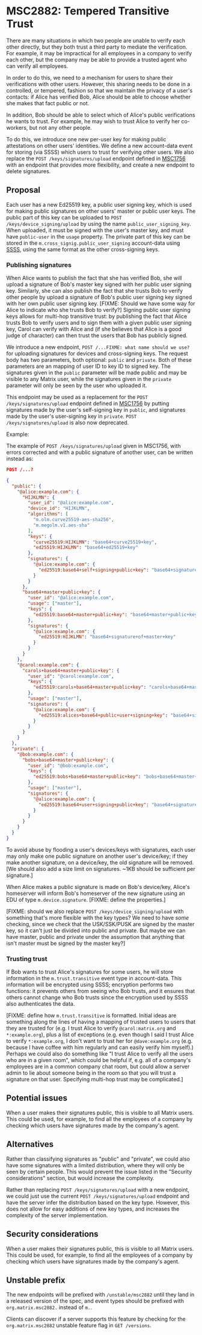 # MSC2882: Tempered Transitive Trust

There are many situations in which two people are unable to verify each other
directly, but they both trust a third party to mediate the verification.  For
example, it may be impractical for all employees in a company to verify each
other, but the company may be able to provide a trusted agent who can verify
all employees.

In order to do this, we need to a mechanism for users to share their
verifications with other users.  However, this sharing needs to be done in a
controlled, or tempered, fashion so that we maintain the privacy of a user's
contacts: if Alice has verified Bob, Alice should be able to choose whether she
makes that fact public or not.

In addition, Bob should be able to select which of Alice's public verifications
he wants to trust.  For example, he may wish to trust Alice to verify her
co-workers, but not any other people.

To do this, we introduce one new per-user key for making public attestations on
other users' identities.  We define a new account-data event for storing (via
SSSS) which users to trust for verifying other users.  We also replace the
`POST /keys/signatures/upload` endpoint defined in
[MSC1756](https://github.com/matrix-org/matrix-doc/pull/1756) with an endpoint
that provides more flexibility, and create a new endpoint to delete signatures.

## Proposal

Each user has a new Ed25519 key, a public user signing key, which is used for
making public signatures on other users' master or public user keys.  The
public part of this key can be uploaded to `POST /keys/device_signing/upload`
by using the name `public_user_signing_key`.  When uploaded, it must be signed
with the user's master key, and must have `public-user` in the `usage`
property.  The private part of this key can be stored in the
`m.cross_signig.public_user_signing` account-data using
[SSSS](https://github.com/matrix-org/matrix-doc/pull/1946), using the same
format as the other cross-signing keys.

### Publishing signatures

When Alice wants to publish the fact that she has verified Bob, she will upload
a signature of Bob's master key signed with her public user signing key.
Similarly, she can also publish the fact that she trusts Bob to verify other
people by upload a signature of Bob's public user signing key signed with her
own public user signing key. \[FIXME: Should we have some way for Alice to
indicate who she trusts Bob to verify?\] Signing public user signing keys
allows for multi-hop transitive trust: by publishing the fact that Alice trusts
Bob to verify users and to sign them with a given public user signing key,
Carol can verify with Alice and (if she believes that Alice is a good judge of
character) can then trust the users that Bob has publicly signed.

We introduce a new endpoint, `POST /...FIXME: what name should we use?` for
uploading signatures for devices and cross-signing keys.  The request body has
two parameters, both optional: `public` and `private`.  Both of these
parameters are an mapping of user ID to key ID to signed key.  The signatures
given in the `public` parameter will be made public and may be visible to any
Matrix user, while the signatures given in the `private` parameter will only be
seen by the user who uploaded it.

This endpoint may be used as a replacement for the `POST
/keys/signatures/upload` endpoint defined in
[MSC1756](https://github.com/matrix-org/matrix-doc/pull/1756) by putting
signatures made by the user's self-signing key in `public`, and signatures made
by the user's user-signing key in `private`.  `POST /keys/signatures/upload` is
also now deprecated.

Example:

The example of `POST /keys/signatures/upload` given in MSC1756, with errors
corrected and with a public signature of another user, can be written
instead as:

```json
POST /...?

{
  "public": {
    "@alice:example.com": {
      "HIJKLMN": {
        "user_id": "@alice:example.com",
        "device_id": "HIJKLMN",
        "algorithms": [
          "m.olm.curve25519-aes-sha256",
          "m.megolm.v1.aes-sha"
        ],
        "keys": {
          "curve25519:HIJKLMN": "base64+curve25519+key",
          "ed25519:HIJKLMN": "base64+ed25519+key"
        },
        "signatures": {
          "@alice:example.com": {
            "ed25519:base64+self+signing+public+key": "base64+signature+of+HIJKLMN"
          }
        }
      },
      "base64+master+public+key": {
        "user_id": "@alice:example.com",
        "usage": ["master"],
        "keys": {
          "ed25519:base64+master+public+key": "base64+master+public+key"
        },
        "signatures": {
          "@alice:example.com": {
            "ed25519:HIJKLMN": "base64+signature+of+master+key"
          }
        }
      }
    },
    "@carol:example.com": {
      "carols+base64+master+public+key": {
        "user_id": "@carol:example.com",
        "keys": {
          "ed25519:carols+base64+master+public+key": "carols+base64+master+public+key"
        },
        "usage": ["master"],
        "signatures": {
          "@alice:example.com": {
            "ed25519:alices+base64+public+user+signing+key": "base64+signature"
          }
        }
      }
    }
  },
  "private": {
    "@bob:example.com": {
      "bobs+base64+master+public+key": {
        "user_id": "@bob:example.com",
        "keys": {
          "ed25519:bobs+base64+master+public+key": "bobs+base64+master+public+key"
        },
        "usage": ["master"],
        "signatures": {
          "@alice:example.com": {
            "ed25519:base64+user+signing+public+key": "base64+signature+of+bobs+master+key"
          }
        }
      }
    }
  }
}
```

To avoid abuse by flooding a user's devices/keys with signatures, each user may
only make one public signature on another user's device/key; if they make
another signature, on a device/key, the old signature will be removed.  \[We
should also add a size limit on signatures. ~1KB should be sufficient per
signature.\]

When Alice makes a public signature is made on Bob's device/key, Alice's
homeserver will inform Bob's homeserver of the new signature using an EDU of
type `m.device.signature`. \[FIXME: define the properties.\]

\[FIXME: should we also replace `POST /keys/device_signing/upload` with something
that's more flexible with the key types?  We need to have *some* checking,
since we check that the USK/SSK/PUSK are signed by the master key, so it can't
just be divided into public and private.  But maybe we can have master, public
and private under the assumption that anything that isn't master must be signed
by the master key?\]

### Trusting trust

If Bob wants to trust Alice's signatures for some users, he will store
information in the `m.trust.transitive` event type in account-data.  This
information will be encrypted using SSSS; encryption performs two functions: it
prevents others from seeing who Bob trusts, and it ensures that others cannot
change who Bob trusts since the encryption used by SSSS also authenticates the
data.

\[FIXME: define how `m.trust.transitive` is formatted.  Initial ideas are
something along the lines of having a mapping of trusted users to users that
they are trusted for (e.g. I trust Alice to verify `@carol:matrix.org` and
`*:example.org`), plus a list of exceptions (e.g. even though I said I trust
Alice to verify `*:example.org`, I don't want to trust her for
`@dave:example.org` (e.g. because I have coffee with him regularly and can
easily verify him myself).)  Perhaps we could also do something like "I trust
Alice to verify all the users who are in a given room", which could be helpful
if, e.g. all of a company's employees are in a common company chat room, but
could allow a server admin to lie about someone being in the room so that you
will trust a signature on that user.  Specifying multi-hop trust may be
complicated.\]

## Potential issues

When a user makes their signatures public, this is visible to all Matrix users.
This could be used, for example, to find all the employees of a company by
checking which users have signatures made by the company's agent.

## Alternatives

Rather than classifying signatures as "public" and "private", we could also
have some signatures with a limited distribution, where they will only be seen
by certain people.  This would prevent the issue listed in the "Security
considerations" section, but would increase the complexity.

Rather than replacing `POST /keys/signatures/upload` with a new endpoint, we
could just use the current `POST /keys/signatures/upload` endpoint and have the
server infer the distribution based on the key type.  However, this does not
allow for easy additions of new key types, and increases the complexity of the
server implementation.

## Security considerations

When a user makes their signatures public, this is visible to all Matrix users.
This could be used, for example, to find all the employees of a company by
checking which users have signatures made by the company's agent.

## Unstable prefix

The new endpoints will be prefixed with `/unstable/msc2882` until they land in
a released version of the spec, and event types should be prefixed with
`org.matrix.msc2882.` instead of `m.`.

Clients can discover if a server supports this feature by checking for the
`org.matrix.msc2882` unstable feature flag in `GET /versions`.
